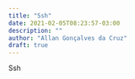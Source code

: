 ```yaml
---
title: "Ssh"
date: 2021-02-05T08:23:57-03:00
description: ""
author: "Allan Gonçalves da Cruz"
draft: true
---
```


Ssh